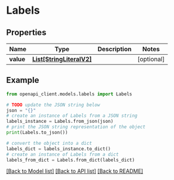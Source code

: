 # Labels


## Properties

Name | Type | Description | Notes
------------ | ------------- | ------------- | -------------
**value** | [**List[StringLiteralV2]**](StringLiteralV2.md) |  | [optional] 

## Example

```python
from openapi_client.models.labels import Labels

# TODO update the JSON string below
json = "{}"
# create an instance of Labels from a JSON string
labels_instance = Labels.from_json(json)
# print the JSON string representation of the object
print(Labels.to_json())

# convert the object into a dict
labels_dict = labels_instance.to_dict()
# create an instance of Labels from a dict
labels_from_dict = Labels.from_dict(labels_dict)
```
[[Back to Model list]](../README.md#documentation-for-models) [[Back to API list]](../README.md#documentation-for-api-endpoints) [[Back to README]](../README.md)


